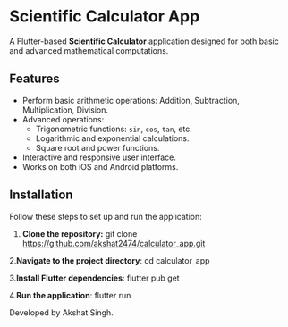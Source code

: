 # Scientific Calculator App

A Flutter-based **Scientific Calculator** application designed for both basic and advanced mathematical computations.

## Features
- Perform basic arithmetic operations: Addition, Subtraction, Multiplication, Division.
- Advanced operations:
  - Trigonometric functions: `sin`, `cos`, `tan`, etc.
  - Logarithmic and exponential calculations.
  - Square root and power functions.
- Interactive and responsive user interface.
- Works on both iOS and Android platforms.

## Installation
Follow these steps to set up and run the application:

1. **Clone the repository:**
   git clone https://github.com/akshat2474/calculator_app.git

2.**Navigate to the project directory**:
   cd calculator_app

3.**Install Flutter dependencies**:
   flutter pub get

4.**Run the application**:
   flutter run


Developed by Akshat Singh. 
